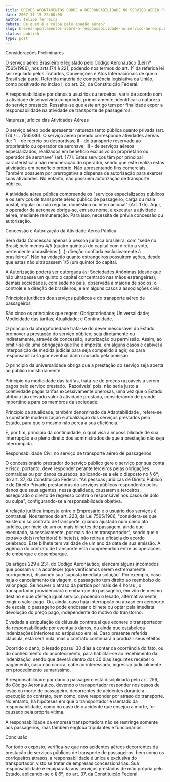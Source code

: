 ```yaml
---
title: BREVES APONTAMENTOS SOBRE A RESPONSABILIDADE NO SERVIÇO AÉREO PÚBLICO
date: 2007-11-15 22:00:00
author: felipe.ferreira
debate: De quem é a culpa pelo apagão aéreo?
slug: breves-apontamentos-sobre-a-responsabilidade-no-servico-aereo-publico
status: publish 
type: post
---
```


  

Considerações Preliminares  

  

O serviço aéreo Brasileiro é legislado pelo Código Aeronáutico (Lei nº 7565/1986), nos arts.174 à 221, podendo nos termos do art. 1º da referida lei ser regulado pelos Tratados, Convenções e Atos Internacionais de que o Brasil seja parte. Referida matéria de competência legislativa da União, como positivado no inciso I, do art. 22, da Constituição Federal.  

  

A responsabilidade por danos à usuários ou terceiros, varia de acordo com a atividade desenvolvida cumprindo, primeiramente, identificar a natureza do serviço prestado. Ressalte-se que este artigo tem por finalidade expor a responsabilidade na atividade de transporte de passageiros.   

  

  

Natureza jurídica das Atividades Aéreas  

  

  

O serviço aéreo pode apresentar natureza tanto pública quanto privada (art. 174 / L. 7565/86). O serviço aéreo privado corresponde atividades aéreas de: "I - de recreio ou desportivas; II - de transporte reservado ao proprietário ou operador da aeronave; III - de serviços aéreos especializados, realizados em benefício exclusivo do proprietário ou operador de aeronave" (art. 177). Estes serviços têm por principal característica a não remuneração do operador, sendo que este realiza estas atividades em benefício próprio. Não apresentando fins comerciais. Também possuem por prerrogativa a dispensa de autorização para exercer suas atividades. No entanto, não possuem autorização de transporte público.  

  

A atividade aérea pública compreende os "serviços especializados públicos e os serviços de transporte aéreo público de passageiro, carga ou mala postal, regular ou não regular, doméstico ou internacional" (Art. 175). Aqui, o operador da aeronave obriga-se, em seu nome, a executar a atividade aérea, mediante remuneração. Para isso, necessita de prévia concessão ou autorização.  

  

  

Concessão e Autorização da Atividade Aérea Pública  

  

Será dada Concessão apenas à pessoa jurídica brasileira, com "sede no Brasil; pelo menos 4/5 (quatro quintos) do capital com direito a voto, pertencente a brasileiros (...); direção confiada exclusivamente à brasileiros". Não há vedação quanto estrangeiros possuírem ações, desde que estas não ultrapassem 1/5 (um quinto) do capital.   

  

A Autorização poderá ser outorgada às: Sociedades Anônimas (desde que não ultrapasse um quinto o capital concentrado nas mãos estrangeiras); demais sociedades, com sede no país, observada a maioria de sócios, o controle e a direção de brasileiros; e em alguns casos à associações civis.  

  

  

Princípios jurídicos dos serviços públicos e do transporte aéreo de passageiros  

  

São cinco os princípios que regem: Obrigatoriedade; Universalidade; Modicidade das tarifas; Atualidade; e Continuidade.  

  

O principio da obrigatoriedade trata-se do dever inescusável do Estado promover a prestação do serviço público, seja diretamente ou indiretamente, através de concessão, autorização ou permissão. Assim, ao omitir-se de uma obrigação que lhe é imposta, em alguns casos é cabível a interposição de medida judicial para seja compelido a agir, ou para responsabilizá-lo por eventual dano causado pela omissão.  

  

O principio da universalidade obriga que a prestação do serviço seja aberta ao público indistintamente.  

  

Principio da modicidade das tarifas, trata-se de preços razoáveis a serem pagos pelo serviço prestado. 'Razoáveis' pois, não seria justo a coletividade pagar tarifas excessivamente onerosas, uma vez que o Estado atribuiu tão elevado valor à atividade prestada, considerando de grande importância para os membros da sociedade.  

  

Princípio da atualidade, também denominado da Adaptabilidade , refere-se à constante modernização e atualização dos serviços prestados pelo Estado, para que o mesmo não perca a sua eficiência.  

  

E, por fim, princípio da continuidade, o qual visa a impossibilidade de sua interrupção e o pleno direito dos administrados de que a prestação não seja interrompida.  

  

  

Responsabilidade Civil no serviço de transporte aéreo de passageiros  

  

  

O concessionário prestador do serviço público gere o serviço por sua conta e risco, portanto, deve responder perante terceiros pelas obrigações contraídas ou por danos causados, aplicando-se a ele o disposto no § 6º, do art. 37, da Constituição Federal: "As pessoas jurídicas de Direito Público e de Direito Privado prestadoras do serviços públicos responderão pelos danos que seus agentes, nessa qualidade, causarem a terceiros, assegurado o direito de regresso contra o responsável nos casos de dolo ou culpa", configurando-se a responsabilidade objetiva.  

  

A relação jurídica imposta entre o Empresário e o usuário dos serviços é contratual. Nos termos do art. 223, da Lei 7565/1986, "considera-se que existe um só contrato de transporte, quando ajustado num único ato jurídico, por meio de um ou mais bilhetes de passagem, ainda que executado, sucessivamente, por mais de um transportador", sendo que o extravio do(s) referido(s) bilhete(s), não retira a eficácia do acordo celebrado. Este bilhete tem validade de um ano da data de sua emissão. A vigência do contrato de transporte está compreendida entre as operações de embarque e desembarque.  

  

Os artigos 229 a 231, do Código Aeronáutico, elencam alguns incômodos que possam vir a acontecer (que verificamos serem extremamente corriqueiros), dispondo sua 'suposta imediata solução'. Por exemplo, caso haja o cancelamento da viagem, o passageiro tem direito ao reembolso do valor pago. Se houver o atraso da partida por mais de 4 horas , o transportador providenciará o embarque do passageiro, em vôo de mesmo destino e que ofereça igual serviço, podendo o lesado, alternativamente, exigir o valor pago. Ou, ainda, caso haja interrupção ou atraso em aeroporto de escala, o passageiro pode endossar o bilhete ou optar pela imediata devolução do preço pago, independente do motivo do transtorno.  

  

É vedada a estipulação de cláusula contratual que exonere o transportador da responsabilidade por eventuais danos, ou ainda que estabeleça indenizações inferiores ao estipulado em lei. Caso presente referida cláusula, esta será nula, mas o contrato continuará a produzir seus efeitos.  

  

Ocorrido o dano, o lesado possui 30 dias a contar da ocorrência do fato, ou do conhecimento do acontecimento, para habilitar-se ao recebimento da indenização, sendo que deverá dentro dos 30 dias seguintes receber o pagamento, caso não ocorra, cabe ao interessado, ingressar judicialmente em procedimento sumaríssimo.  

  

A responsabilidade por dano a passageiro está disciplinada pelo art. 256, do Código Aeronáutico, devendo o transportador responder nos casos de lesão ou morte de passageiro, decorrentes de acidentes durante a execução do contrato, bem como, deve responder por atraso do transporte. No entanto, há hipóteses em que o transportador é isentado da responsabilidade, como no caso de o acidente que ensejou a morte, for causado pela própria vítima.  

  

A responsabilidade da empresa transportadora não se restringe somente aos passageiros, mas também engloba tripulantes e funcionários.  

  

  

  

Conclusão  

Por todo o exposto, verifica-se que nos acidentes aéreos decorrentes da prestação de serviços públicos de transporte de passageiros, bem como os corriqueiros atrasos, a responsabilidade é única e exclusiva do transportador, visto se tratar de empresas concessionárias. Sua responsabilidade é equiparada aos serviços prestados de mão própria pelo Estado, aplicando-se o § 6º, do art. 37, da Constituição Federal.   

